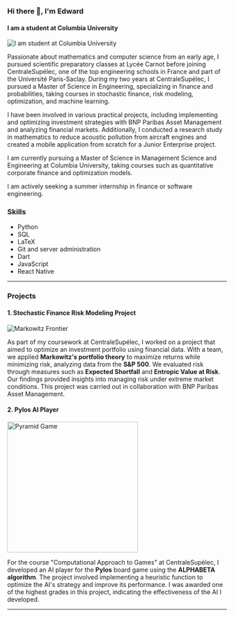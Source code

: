 ### Hi there 👋, I'm Edward
#### I am a student at Columbia University
![I am student at Columbia University](https://images.collegedunia.com/public/college_data/images/studyabroad/appImage/college_1711_29-14:57_Columbia_University.jpeg)

Passionate about mathematics and computer science from an early age, I pursued scientific preparatory classes at Lycée Carnot before joining CentraleSupélec, one of the top engineering schools in France and part of the Université Paris-Saclay. During my two years at CentraleSupélec, I pursued a Master of Science in Engineering, specializing in finance and probabilities, taking courses in stochastic finance, risk modeling, optimization, and machine learning.

I have been involved in various practical projects, including implementing and optimizing investment strategies with BNP Paribas Asset Management and analyzing financial markets. Additionally, I conducted a research study in mathematics to reduce acoustic pollution from aircraft engines and created a mobile application from scratch for a Junior Enterprise project.

I am currently pursuing a Master of Science in Management Science and Engineering at Columbia University, taking courses such as quantitative corporate finance and optimization models.

I am actively seeking a summer internship in finance or software engineering.

### Skills
- Python
- SQL
- LaTeX
- Git and server administration
- Dart
- JavaScript
- React Native

---

### Projects

#### 1. **Stochastic Finance Risk Modeling Project**

![Markowitz Frontier]([portfolio-optimization/assets/marko_frontier_alloc.png])

As part of my coursework at CentraleSupélec, I worked on a project that aimed to optimize an investment portfolio using financial data. With a team, we applied **Markowitz's portfolio theory** to maximize returns while minimizing risk, analyzing data from the **S&P 500**. We evaluated risk through measures such as **Expected Shortfall** and **Entropic Value at Risk**. Our findings provided insights into managing risk under extreme market conditions. This project was carried out in collaboration with BNP Paribas Asset Management.

#### 2. **Pylos AI Player**

<img src="https://www.artofplay.com/cdn/shop/products/PylosGame-1.png?v=1636415893&width=500" alt="Pyramid Game" width="300"/>

For the course "Computational Approach to Games" at CentraleSupélec, I developed an AI player for the **Pylos** board game using the **ALPHABETA algorithm**. The project involved implementing a heuristic function to optimize the AI's strategy and improve its performance. I was awarded one of the highest grades in this project, indicating the effectiveness of the AI I developed.

---
